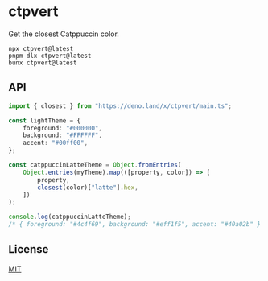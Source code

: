 # ctpvert

Get the closest Catppuccin color.

```
npx ctpvert@latest
pnpm dlx ctpvert@latest
bunx ctpvert@latest
```

## API

```ts
import { closest } from "https://deno.land/x/ctpvert/main.ts";

const lightTheme = {
	foreground: "#000000",
	background: "#FFFFFF",
	accent: "#00ff00",
};

const catppuccinLatteTheme = Object.fromEntries(
	Object.entries(myTheme).map(([property, color]) => [
		property,
		closest(color)["latte"].hex,
	])
);

console.log(catppuccinLatteTheme);
/* { foreground: "#4c4f69", background: "#eff1f5", accent: "#40a02b" } */
```

## License

[MIT](LICENSE)
